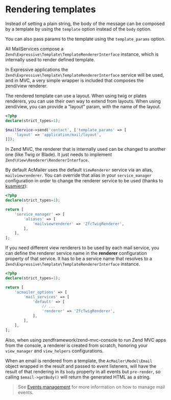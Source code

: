 # Rendering templates

Instead of setting a plain string, the body of the message can be composed by a template by using the `template` option instead of the `body` option.

You can also pass params to the template using the `template_params` option.

All MailServices compose a `Zend\Expressive\Template\TemplateRendererInterface` instance, which is internally used to render defined template.

In Expressive applications the `Zend\Expressive\Template\TemplateRendererInterface` service will be used, and in MVC, a very simple wrapper is included that composes the zend/view renderer.

The rendered template can use a layout. When using twig or plates renderers, you can use their own way to extend from layouts. When using zend/view, you can provide a "layout" param, with the name of the layout.

```php
<?php
declare(strict_types=1);

$mailService->send('contact', ['template_params' => [
    'layout' => 'application/mail/layout',
]]);
```

In Zend MVC, the renderer that is internally used can be changed to another one (like Twig or Blade). It just needs to implement `Zend\View\Renderer\RendererInterface`.

By default AcMailer uses the default `ViewRenderer` service via an alias, `mailviewrenderer`. You can override that alias in your `service_manager` configuration in order to change the renderer service to be used (thanks to [kusmierz](https://github.com/kusmierz)):

```php
<?php
declare(strict_types=1);

return [
    'service_manager' => [
        'aliases' => [
            'mailviewrenderer' => 'ZfcTwigRenderer',
        ],
    ],
];
```

If you need different view renderers to be used by each mail service, you can define the renderer service name in the **renderer** configuration property of that service. It has to be a service name that resolves to a `Zend\Expressive\Template\TemplateRendererInterface` instance.

```php
<?php
declare(strict_types=1);

return [
    'acmailer_options' => [
        'mail_services' => [
            'default' => [
                // ...
                'renderer' => 'ZfcTwigRenderer',
            ],
        ],
    ],
];
```

Also, when using zendframework/zend-mvc-console to run Zend MVC apps from the console, a renderer is created from scratch, honoring your `view_manager` and `view_helpers` configurations.

When an email is rendered from a template, the `AcMailer\Model\Email` object wrapped in the result and passed to event listeners, will have the result of that rendering in its `body` property in all events but `pre-render`, so calling `$email->getBody()` will return the generated HTML as a string.

> See [Events management](/events-management) for more information on how to manage mail events.
